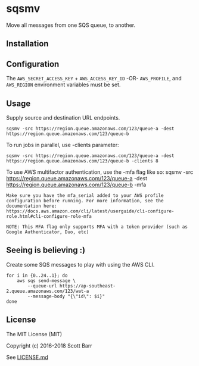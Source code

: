 # sqsmv

Move all messages from one SQS queue, to another.


## Installation


## Configuration

The `AWS_SECRET_ACCESS_KEY` + `AWS_ACCESS_KEY_ID` -OR- `AWS_PROFILE`, and `AWS_REGION`
environment variables must be set.


## Usage

Supply source and destination URL endpoints.

    sqsmv -src https://region.queue.amazonaws.com/123/queue-a -dest https://region.queue.amazonaws.com/123/queue-b

To run jobs in parallel, use -clients parameter:

    sqsmv -src https://region.queue.amazonaws.com/123/queue-a -dest https://region.queue.amazonaws.com/123/queue-b -clients 8

To use AWS multifactor authentication, use the -mfa flag like so:
    sqsmv -src https://region.queue.amazonaws.com/123/queue-a -dest https://region.queue.amazonaws.com/123/queue-b -mfa

    Make sure you have the mfa_serial added to your AWS profile configuration before running. For more information, see the
    documentation here: https://docs.aws.amazon.com/cli/latest/userguide/cli-configure-role.html#cli-configure-role-mfa

    NOTE: This MFA flag only supports MFA with a token provider (such as Google Authenticator, Duo, etc)

## Seeing is believing :)

Create some SQS messages to play with using the AWS CLI.

    for i in {0..24..1}; do
        aws sqs send-message \
            --queue-url https://ap-southeast-2.queue.amazonaws.com/123/wat-a
            --message-body "{\"id\": $i}"
    done


## License

The MIT License (MIT)

Copyright (c) 2016-2018 Scott Barr

See [LICENSE.md](LICENSE.md)

